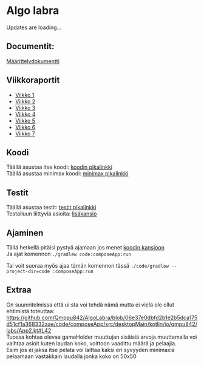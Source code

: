 # Algo labra

Updates are loading...

## Documentit:

[Määrittelydokumentti](documents/Määrittely.md)

## Viikkoraportit

- [Viikko 1](documents/viikkoraportit/viikko1.md)
- [Viikko 2](documents/viikkoraportit/viikko2.md)
- [Viikko 3](documents/viikkoraportit/viikko3.md)
- [Viikko 4](documents/viikkoraportit/viikko4.md)
- [Viikko 5](documents/viikkoraportit/viikko5.md)
- [Viikko 6](documents/viikkoraportit/viikko6.md)
- [Viikko 7](documents/viikkoraportit/viikko7.md)

## Koodi

Täällä asustaa itse koodi:   [koodin pikalinkki](code/composeApp/src/desktopMain/kotlin/io/qmpu842/labs)  
Täällä asustaa minimax koodi:   [minimax pikalinkki](code/composeApp/src/desktopMain/kotlin/io/qmpu842/labs/logic/profiles/MiniMaxV1Profile.kt)


## Testit

Täällä asustaa testit:   [testit pikalinkki](code/composeApp/src/desktopTest/kotlin/io/qmpu842/labs)  
Testailuun liittyviä asioita: [lisäkansio](documents/testaus)


## Ajaminen

Tällä hetkellä pitäisi pystyä ajamaan jos menet [koodin kansioon](code)  
Ja ajat komennon ```./gradlew code:composeApp:run```  
  
Tai voit suoraa myös ajaa tämän komennon tässä ```./code/gradlew --project-dir=code :composeApp:run```

## Extraa
On suunnitelmissa että ui:sta voi tehdä nämä mutta ei vielä ole ollut ehtimistä toteuttaa:
https://github.com/Qmppu842/AlgoLabra/blob/06e37e0dbfd2b1e2b5dca175d51cf1a368332aae/code/composeApp/src/desktopMain/kotlin/io/qmpu842/labs/App2.kt#L42  
Tuossa kohtaa olevaa gameHolder muuttujan sisäisiä arvoja muuttamalla voi vaihtaa asioit kuten laudan koko, voittoon vaadittu määrä ja pelaajia.  
Esim jos ei jaksa itse pelata voi laittaa kaksi eri syvyyden minimaxia pelaamaan vastakkain laudalla jonka koko on 50x50